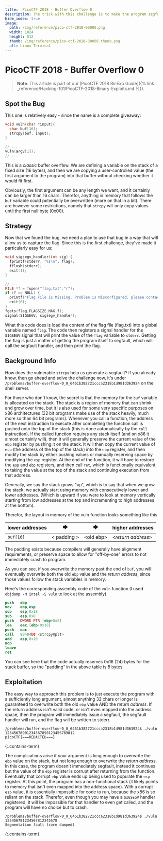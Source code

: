 ```yaml
---
title:  PicoCTF 2018 - Buffer Overflow 0
description: The trick with this challenge is to make the program segfault (in the right way). The binary already registers a segfault handler that, if successfully executed, will print out the flag. All you have to do? Make it crash!
hide_index: true
image:
  path: /img/reference/pico-ctf-2018-00000.png
  width: 1024
  height: 512
  thumb: /img/reference/pico-ctf-2018-00000.thumb.png
  alt: Linux Terminal
---
```


# PicoCTF 2018 - Buffer Overflow 0

> **Note**: This article is part of our [PicoCTF 2018 BinExp Guide]({% link _reference/Hacking-101/PicoCTF-2018-Binary-Exploits.md %}).

## Spot the Bug

This one is relatively easy - since the name is a complete giveaway:

```c
void vuln(char *input){
  char buf[16];
  strcpy(buf, input);
}

// ...
vuln(argv[1]);
// ...
```

This is a *classic* buffer overflow. We are defining a variable on the stack of a fixed size (16 bytes), and then we are copying a user-controlled value (the first argument to the program) into that buffer without checking whether it would fit first.

Obviously, the first argument can be any length we want, and it certainly can be larger than 16 chars.  Therefor, anything in memory that follows the `buf` variable could potentially be overwritten (more on that in a bit). There are however some restrictions, namely that `strcpy` will only copy values until the first null byte (0x00).

## Strategy

Now that we found the bug, we need a plan to use that bug in a way that will allow us to capture the flag. Since this is the first challenge, they've made it particularly easy for us:

```c
void sigsegv_handler(int sig) {
  fprintf(stderr, "%s\n", flag);
  fflush(stderr);
  exit(1);
}

// ...
FILE *f = fopen("flag.txt","r");
if (f == NULL) {
  printf("Flag File is Missing. Problem is Misconfigured, please contact an Admin if you are running this on the shell server.\n");
  exit(0);
}
fgets(flag,FLAGSIZE_MAX,f);
signal(SIGSEGV, sigsegv_handler);
```

What this code does is load the content of the flag file (flag.txt) into a global variable named `flag`. The code then registers a signal handler for the `SIGSEGV` signal that will print the value of the `flag` variable to `stderr`. Getting the flag is just a matter of getting the program itself to segfault, which will call the segfault handler, and then print the flag.

## Background Info

How does the vulnerable `strcpy` help us generate a segfault? If you already know, then go ahead and solve the challenge now, it's under `/problems/buffer-overflow-0_0_6461b382721ccca2318b1d981d363924` on the shell server.

For those who don't know, the secret is that the memory for the `buf` variable is allocated on the stack. The stack is a region of memory that can shrink and grow over time, but it is also used for some very specific purposes on x86 architectures (32 bit programs make use of the stack heavily, much more so than 64 bit programs). Whenever you call a function, the address of the next instruction to execute after completing the function call is pushed onto the top of the stack (this is done automatically by the `call` instruction). If the called function requires any stack itself (and on x86 it almost certainly will), then it will generally preserve the current value of the `ebp` register by pushing it on the stack. It will then copy the current value of `esp` (the address of the top of the stack) into the `ebp` register, and then modify the stack by either pushing values or manually reserving space by modifying the `esp` register. At the end of the function, it will have to restore the `esp` and `ebp` registers, and then call `ret`, which is functionally equivalent to taking the value at the top of the stack and continuing execution from that address.

Generally, we say the stack grows "up", which is to say that when we grow the stack, we actually start using memory with consecutively lower and lower addresses. (Which is upward if you were to look at memory vertically starting from low addresses at the top and incrementing to high addresses at the bottom).

Therefor, the layout in memory of the vuln function looks something like this

| lower addresses | 🡆 | 🡆 | higher addresses |
| --- | :---: | :---: | --- |
| `buf[16]` | &lt; padding &gt; | &lt;old ebp&gt; | &lt;*return address*&gt; |

The padding exists because compilers will generally have alignment requirements, or preserve space to allow for "off-by-one" errors to not immediately crash to program.

As you can see, if you overwrite the memory past the end of `buf`, you will eventually overwrite both the old `ebp` value and the *return address*, since those values follow the stack variables in memory.

Here's the corresponding assembly code of the `vuln` function (I used `objdump -M intel -S vuln` to look at the assembly)

```nasm
push   ebp
mov    ebp,esp
sub    esp,0x18
sub    esp,0x8
push   DWORD PTR [ebp+0x8]
lea    eax,[ebp-0x18]
push   eax
call   80484b0 <strcpy@plt>
add    esp,0x10
nop
leave  
ret
 ```

You can see here that the code actually reserves 0x18 (24) bytes for the stack buffer, so the "padding" in the above table is 8 bytes.

## Exploitation

The easy way to approach this problem is to just execute the program with a sufficiently long argument, almost anything 32 chars or longer is guaranteed to overwrite both the old `ebp` value AND the *return address*. If the return address isn't valid code, or isn't even mapped into the address space, then the program will immediately issue a segfault, the segfault handler will run, and the flag will be written to stderr.

```
/problems/buffer-overflow-0_0_6461b382721ccca2318b1d981d363924$ ./vuln 12345678901234567890123456789012
picoCTF{===REDACTED===}
```
{:.contains-term}

The complications arise if your argument is long enough to overwrite the `ebp` value on the stack, but not long enough to overwrite the *return address*. In this case, the program doesn't immediately segfault, instead it continues but the value of the `ebp` register is corrupt after returning from the function. Eventually that corrupt `ebp` value ends up being used to populate the `esp` register. At this point, the program has a non-functional stack (it likely points to memory that isn't even mapped into the address space). With a corrupt `esp` value, it is essentially impossible for code to run, because the x86 is so reliant on the stack. Therefor, even though you may have a `SIGSEGV` handler registered, it will be impossible for that handler to even get called, and the program will have no choice but to crash.

```
/problems/buffer-overflow-0_0_6461b382721ccca2318b1d981d363924$ ./vuln 123456781234567812345678
Segmentation fault (core dumped)
```
{:.contains-term}